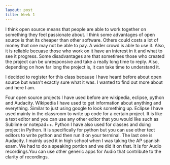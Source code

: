 ```yaml
---
layout: post
title: Week 1
---
```



I think open source means that people are able to work together on something they feel passionate about. I think some advantages of open source is that its cheaper than other software. Others could costs a lot of money that one may not be able to pay. A wider crowd is able to use it. Also, it is reliable becuase those who work on it have an interest in it and what to see it progress. Some disadvantages are that sometimes those who created the project can be unresponsive and take a really long time to reply. Also, depending on how far long the project is, it can take time to understand it.

I decided to register for this class because I have heard before about open source but wasn't exactly sure what it was. I wanted to find out more about and here I am.

Four open source projects I have used before are wikipedia, eclipse, python and Audacity. Wikipedia I have used to get information about anything and everything. Similar to just using google to look something up. Eclipse I have used mainly in the classroom to write up code for a certain project. It is like a text editor and you can use any other editor that you would like such as Sublime or notepad++. Python I have also used for classes and doing project in Python. It is specifically for python but you can use other tect editors to write python and then run it on your terminal. The last one is Audacity. I mainly used it in high school when I was taking the AP spanish exam. We had to do a speaking portion and we did it on that. It is for Audio recordings.You can use other generic apps for Audio that contribute to the clarity of recordings.



